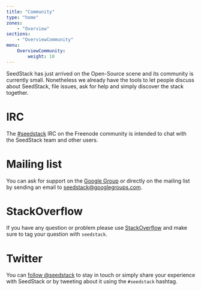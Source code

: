```yaml
---
title: "Community"
type: "home"
zones:
    - "Overview"
sections:
    - "OverviewCommunity"
menu:
    OverviewCommunity:
        weight: 10
---
```


SeedStack has just arrived on the Open-Source scene and its community is currently  small. Nonetheless we already 
have the tools to let people discuss about SeedStack, file issues, ask for help and simply discover the stack together.
  
# IRC

The [#seedstack](irc://chat.freenode.net/seedstack) IRC on the Freenode community is intended to chat with the SeedStack 
team and other users.

# Mailing list

You can ask for support on the [Google Group](https://groups.google.com/forum/#!forum/seedstack) or directly on the 
mailing list by sending an email to [seedstack@googlegroups.com](mailto:seedstack@googlegroups.com).
 
# StackOverflow

If you have any question or problem please use [StackOverflow](http://stackoverflow.com/) and make sure to tag your 
question with `seedstack`.

# Twitter

You can [follow @seedstack](https://twitter.com/intent/follow?screen_name=seedstack) to stay in touch or simply share 
your experience with SeedStack or by tweeting about it using the `#seedstack` hashtag.
